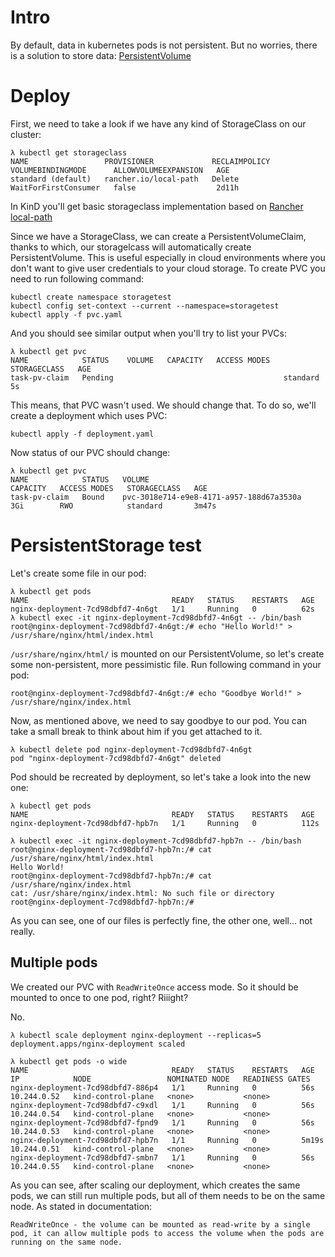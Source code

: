 # Intro

By default, data in kubernetes pods is not persistent. But no worries, there is a solution to store data: [PersistentVolume](https://kubernetes.io/docs/concepts/storage/persistent-volumes)

# Deploy

First, we need to take a look if we have any kind of StorageClass on our cluster:

```shell
λ kubectl get storageclass
NAME                 PROVISIONER             RECLAIMPOLICY   VOLUMEBINDINGMODE      ALLOWVOLUMEEXPANSION   AGE
standard (default)   rancher.io/local-path   Delete          WaitForFirstConsumer   false                  2d11h
```

In KinD you'll get basic storageclass implementation based on [Rancher local-path](https://github.com/rancher/local-path-provisioner)

Since we have a StorageClass, we can create a PersistentVolumeClaim, thanks to which, our storagelcass will automatically create PersistentVolume. This is useful especially in cloud environments where you don't want to give user credentials to your cloud storage. To create PVC you need to run following command:

```shell
kubectl create namespace storagetest
kubectl config set-context --current --namespace=storagetest
kubectl apply -f pvc.yaml
```

And you should see similar output when you'll try to list your PVCs:

```shell
λ kubectl get pvc
NAME            STATUS    VOLUME   CAPACITY   ACCESS MODES   STORAGECLASS   AGE
task-pv-claim   Pending                                      standard       5s
```

This means, that PVC wasn't used. We should change that. To do so, we'll create a deployment which uses PVC:

```shell
kubectl apply -f deployment.yaml
```

Now status of our PVC should change:
```shell
λ kubectl get pvc
NAME            STATUS   VOLUME                                     CAPACITY   ACCESS MODES   STORAGECLASS   AGE
task-pv-claim   Bound    pvc-3018e714-e9e8-4171-a957-188d67a3530a   3Gi        RWO            standard       3m47s
```

# PersistentStorage test

Let's create some file in our pod:
```shell
λ kubectl get pods
NAME                                READY   STATUS    RESTARTS   AGE
nginx-deployment-7cd98dbfd7-4n6gt   1/1     Running   0          62s
λ kubectl exec -it nginx-deployment-7cd98dbfd7-4n6gt -- /bin/bash
root@nginx-deployment-7cd98dbfd7-4n6gt:/# echo "Hello World!" > /usr/share/nginx/html/index.html
```

`/usr/share/nginx/html/` is mounted on our PersistentVolume, so let's create some non-persistent, more pessimistic file. Run following command in your pod:
```shell
root@nginx-deployment-7cd98dbfd7-4n6gt:/# echo "Goodbye World!" > /usr/share/nginx/index.html
```

Now, as mentioned above, we need to say goodbye to our pod. You can take a small break to think about him if you get attached to it.
```shell
λ kubectl delete pod nginx-deployment-7cd98dbfd7-4n6gt
pod "nginx-deployment-7cd98dbfd7-4n6gt" deleted
```

Pod should be recreated by deployment, so let's take a look into the new one:
```shell
λ kubectl get pods
NAME                                READY   STATUS    RESTARTS   AGE
nginx-deployment-7cd98dbfd7-hpb7n   1/1     Running   0          112s

λ kubectl exec -it nginx-deployment-7cd98dbfd7-hpb7n -- /bin/bash
root@nginx-deployment-7cd98dbfd7-hpb7n:/# cat /usr/share/nginx/html/index.html
Hello World!
root@nginx-deployment-7cd98dbfd7-hpb7n:/# cat /usr/share/nginx/index.html
cat: /usr/share/nginx/index.html: No such file or directory
root@nginx-deployment-7cd98dbfd7-hpb7n:/#
```

As you can see, one of our files is perfectly fine, the other one, well... not really.

## Multiple pods

We created our PVC with `ReadWriteOnce` access mode. So it should be mounted to once to one pod, right? Riiight? 

No.

```shell
λ kubectl scale deployment nginx-deployment --replicas=5
deployment.apps/nginx-deployment scaled

λ kubectl get pods -o wide
NAME                                READY   STATUS    RESTARTS   AGE     IP            NODE                 NOMINATED NODE   READINESS GATES
nginx-deployment-7cd98dbfd7-886p4   1/1     Running   0          56s     10.244.0.52   kind-control-plane   <none>           <none>
nginx-deployment-7cd98dbfd7-c9xdl   1/1     Running   0          56s     10.244.0.54   kind-control-plane   <none>           <none>
nginx-deployment-7cd98dbfd7-fpnd9   1/1     Running   0          56s     10.244.0.53   kind-control-plane   <none>           <none>
nginx-deployment-7cd98dbfd7-hpb7n   1/1     Running   0          5m19s   10.244.0.51   kind-control-plane   <none>           <none>
nginx-deployment-7cd98dbfd7-smbn7   1/1     Running   0          56s     10.244.0.55   kind-control-plane   <none>           <none>
```

As you can see, after scaling our deployment, which creates the same pods, we can still run multiple pods, but all of them needs to be on the same node. As stated in documentation:
```shell
ReadWriteOnce - the volume can be mounted as read-write by a single pod, it can allow multiple pods to access the volume when the pods are running on the same node.
```